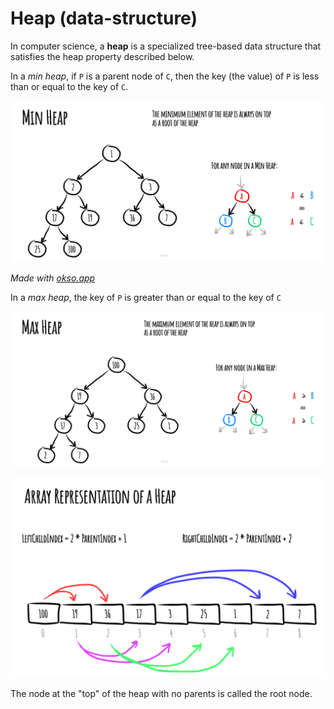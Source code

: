 # Heap (data-structure)

In computer science, a **heap** is a specialized tree-based
data structure that satisfies the heap property described
below.

In a _min heap_, if `P` is a parent node of `C`, then the
key (the value) of `P` is less than or equal to the
key of `C`.

![MinHeap](./images/min-heap.jpeg)

_Made with [okso.app](https://okso.app)_

In a _max heap_, the key of `P` is greater than or equal
to the key of `C`

![MaxHeap](./images/max-heap.jpeg)

![Array Representation](./images/array-representation.jpeg)

The node at the "top" of the heap with no parents is
called the root node.
